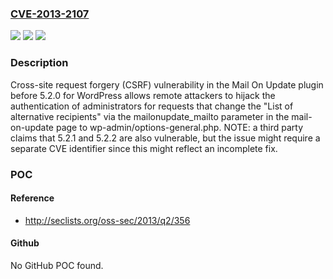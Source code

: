 ### [CVE-2013-2107](https://cve.mitre.org/cgi-bin/cvename.cgi?name=CVE-2013-2107)
![](https://img.shields.io/static/v1?label=Product&message=n%2Fa&color=blue)
![](https://img.shields.io/static/v1?label=Version&message=n%2Fa&color=blue)
![](https://img.shields.io/static/v1?label=Vulnerability&message=n%2Fa&color=brighgreen)

### Description

Cross-site request forgery (CSRF) vulnerability in the Mail On Update plugin before 5.2.0 for WordPress allows remote attackers to hijack the authentication of administrators for requests that change the "List of alternative recipients" via the mailonupdate_mailto parameter in the mail-on-update page to wp-admin/options-general.php.  NOTE: a third party claims that 5.2.1 and 5.2.2 are also vulnerable, but the issue might require a separate CVE identifier since this might reflect an incomplete fix.

### POC

#### Reference
- http://seclists.org/oss-sec/2013/q2/356

#### Github
No GitHub POC found.

